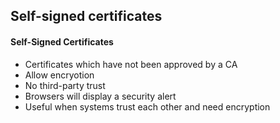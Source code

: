 ## Self-signed certificates

#### Self-Signed Certificates
- Certificates which have not been approved by a CA
- Allow encryotion
- No third-party trust
- Browsers will display a security alert
- Useful when systems trust each other and need encryption
